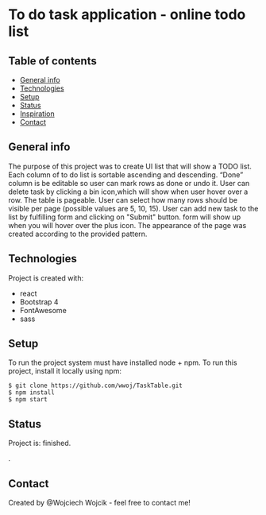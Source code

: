 # To do task application - online todo list

## Table of contents
* [General info](#general-info)
* [Technologies](#technologies)
* [Setup](#setup)
* [Status](#status)
* [Inspiration](#inspiration)
* [Contact](#contact)
## General info
The purpose of this project was to create UI list that will show a TODO list. Each column of to do list is sortable ascending and descending.
“Done” column is be editable so user can mark rows as done or undo it.
User can delete task by clicking a bin icon,which will show when user hover over a row.
The table is pageable. User can select how many rows should be visible per page (possible values are 5, 10, 15).
User can add new task to the list by fulfilling form and clicking on "Submit" button. form will show up when you will hover over the plus icon.
The appearance of the page was created according to the provided pattern. 
## Technologies
Project is created with:
* react
* Bootstrap 4
* FontAwesome
* sass

## Setup
To run the project  system must have installed node + npm.
To run this project, install it locally using npm:
```
$ git clone https://github.com/wwoj/TaskTable.git
$ npm install
$ npm start
```

## Status
Project is:  finished.

.


## Contact
Created by @Wojciech Wojcik - feel free to contact me!

